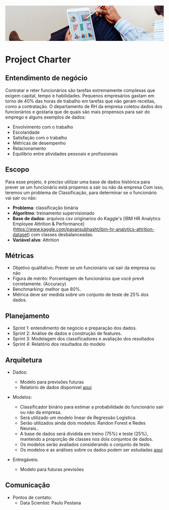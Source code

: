 ![](/rh/header.png)

# Project Charter

## Entendimento de negócio

Contratar e reter funcionários são tarefas extremamente complexas que exigem capital, tempo e habilidades. Pequenos empresários gastam em torno de 40% das horas de trabalho em tarefas que não geram receitas, como a contratação.
O departamento de RH da empresa coletou dados dos funcionários e gostaria que de quais são mais propensos para sair do emprego e alguns exemplos de dados:

- Envolvimento com o trabalho
- Escolaridade
- Satisfação com o trabalho
- Métricas de desempenho
- Relacionamento
- Equilíbrio entre atividades pessoais e profissionais

## Escopo

Para esse projeto, é preciso utilizar uma base de dados histórica para prever se um funcionário está propenso a sair ou não da empresa
Com isso, teremos um problema de Classificação, para determinar se o funcionário vai sair ou não:


* **Problema**: classificação binária
* **Algoritmo**: treinamento supervisionado
* **Base de dados**: arquivos csv originarios do Kaggle's [IBM HR Analytics Employee Attrition & Performance] (https://www.kaggle.com/pavansubhasht/ibm-hr-analytics-attrition-dataset) com classes desbalanceadas.
* **Variável alvo**: Attrition

## Métricas
* Objetivo qualitativo: Prever se um funcionário vai sair da empresa ou não
* Figura de mérito: Porcentagem de funcionários que você prevê corretamente. (Accuracy)
* Benchmarking: melhor que 80%.
* Métrica deve ser medida sobre um conjunto de teste de 25% dos dados.


## Planejamento
* Sprint 1: entendimento de negócio e preparação dos dados.
* Sprint 2: Análise de dados e construção de features.
* Sprint 3: Modelagem dos classificadores e avaliação dos resultados
* Sprint 4: Relatório dos resultados do modelo

## Arquitetura

* Dados:
  * Modelo para previsões futuras
  * Relatório de dados disponível [aqui](../DataReport/Report.md "Relatório de dados")

* Modelos:
  * Classificador binário para estimar a probabilidade do funcionário sair ou não da empresa.
  * Será utilizado um modelo linear de Regressão Logística.
  * Serão utilizados ainda dois modelos: Randon Forest e Redes Neurais..
  * A base de dados será dividida em treino (75%) e teste (25%), mantendo a proporção de classes nos dois conjuntos de dados.
  * Os modelos serão avaliados considerando o conjunto de teste.
  * Os modelos e as análises sobre os dados podem ser estudadas [aqui](../Model/Report.md "Relatório de modelagem")
  
  
* Entregáveis:
  * Modelo para futuras previsões


## Comunicação
* Pontos de contato:
  * Data Scientist: Paulo Pestana

